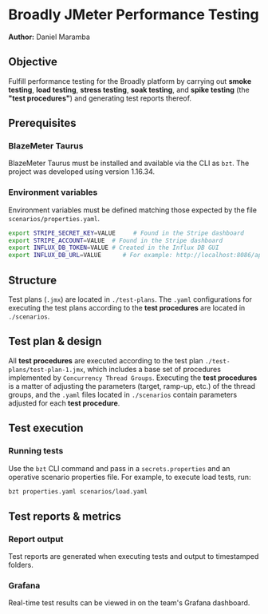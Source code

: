 # Broadly JMeter Performance Testing
**Author:** Daniel Maramba

## Objective

Fulfill performance testing for the Broadly platform by carrying out **smoke testing**, **load testing**, **stress testing**, **soak testing**, and **spike testing** (the **"test procedures"**) and generating test reports thereof. 

## Prerequisites

### BlazeMeter Taurus

BlazeMeter Taurus must be installed and available via the CLI as `bzt`. The project was developed using version 1.16.34.

### Environment variables

Environment variables must be defined matching those expected by the file `scenarios/properties.yaml`.

```bash
export STRIPE_SECRET_KEY=VALUE     # Found in the Stripe dashboard
export STRIPE_ACCOUNT=VALUE  # Found in the Stripe dashboard
export INFLUX_DB_TOKEN=VALUE # Created in the Influx DB GUI
export INFLUX_DB_URL=VALUE      # For example: http://localhost:8086/api/v2/write?org=broadly&bucket=jmeter
```

## Structure

Test plans (`.jmx`) are located in `./test-plans`. The `.yaml` configurations for executing the test plans according to the **test procedures** are located in `./scenarios`.

## Test plan & design

All **test procedures** are executed according to the test plan `./test-plans/test-plan-1.jmx`, which includes a base set of procedures implemented by `Concurrency Thread Groups`. Executing the **test procedures** is a matter of adjusting the parameters (target, ramp-up, etc.) of the thread groups, and the `.yaml` files located in `./scenarios` contain parameters adjusted for each **test procedure**.

## Test execution  

### Running tests

Use the `bzt` CLI command and pass in a `secrets.properties` and an operative scenario properties file. For example, to execute load tests, run:

```bash
bzt properties.yaml scenarios/load.yaml
```

## Test reports  & metrics

### Report output

Test reports are generated when executing tests and output to timestamped folders.

### Grafana

Real-time test results can be viewed in on the team's Grafana dashboard.

